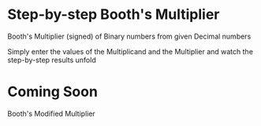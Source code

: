# Step-by-step Booth's Multiplier
Booth's Multiplier (signed) of Binary numbers from given Decimal numbers

Simply enter the values of the Multiplicand and the Multiplier and watch the step-by-step results unfold

# Coming Soon
Booth's Modified Multiplier
